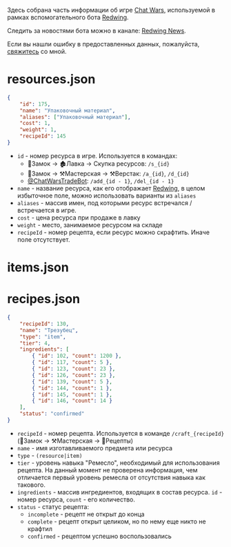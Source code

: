 Здесь собрана часть информации об игре [Chat Wars](https://telegram.me/ChatWarsBot?start=bb6bc6065e8648c0911c8776e277181d), используемой в рамках вспомогательного бота [Redwing](https://t.me/RedwingBot).

Следить за новостями бота можно в канале: [Redwing News](https://t.me/RedwingNews).

Если вы нашли ошибку в предоставленных данных, пожалуйста, [свяжитесь](https://t.me/motw_we) со мной.

# resources.json
```json
{
    "id": 175,
    "name": "Упаковочный материал",
    "aliases": ["Упаковочный материал"],
    "cost": 1,
    "weight": 1,
    "recipeId": 145
}
```
* `id` - номер ресурса в игре. Используется в командах:
	* 🏰Замок -> 🏚Лавка -> Скупка ресурсов: `/s_{id}`
	* 🏰Замок -> ⚒Мастерская -> ⚒Верстак: `/a_{id}`, `/d_{id}`
	* [@ChatWarsTradeBot](https://t.me/ChatWarsTradeBot): `/add_{id - 1}`, `/del_{id - 1}`
* `name` - название ресурса, как его отображает [Redwing](https://t.me/RedwingBot), в целом избыточное поле, можно использовать варианты из `aliases` 
* `aliases` - массив имен, под которыми ресурс встречался / встречается в игре.
* `cost` - цена ресурса при продаже в лавку
* `weight` - место, занимаемое ресурсом на складе
* `recipeId` - номер рецепта, если ресурс можно скрафтить. Иначе поле отсутствует.

# items.json

# recipes.json
```json
{
    "recipeId": 130,
    "name": "Трезубец",
    "type": "item",
    "tier": 4,
    "ingredients": [
        { "id": 102, "count": 1200 },
        { "id": 117, "count": 5 },
        { "id": 123, "count": 23 },
        { "id": 126, "count": 23 },
        { "id": 139, "count": 5 },
        { "id": 144, "count": 1 },
        { "id": 145, "count": 1 },
        { "id": 146, "count": 14 }
    ],
    "status": "confirmed"
}
```
* `recipeId` - номер рецепта. Используется в команде `/craft_{recipeId}` (🏰Замок -> ⚒Мастерская -> 📖Рецепты)
* `name` - имя изготавливаемого предмета или ресурса
* `type` - `(resource|item)`
* `tier` - уровень навыка "Ремесло", необходимый для использования рецепта. На данный момент не проверена информация, чем отличается первый уровень ремесла от отсутствия навыка как такового.
* `ingredients` - массив ингредиентов, входящих в состав ресурса. `id` - номер ресурса, `count` - его количество.
* `status` - статус рецепта:
	* `incomplete` - рецепт не открыт до конца
	* `complete` - рецепт открыт целиком, но по нему еще никто не крафтил
	* `confirmed` - рецептом успешно воспользовались
